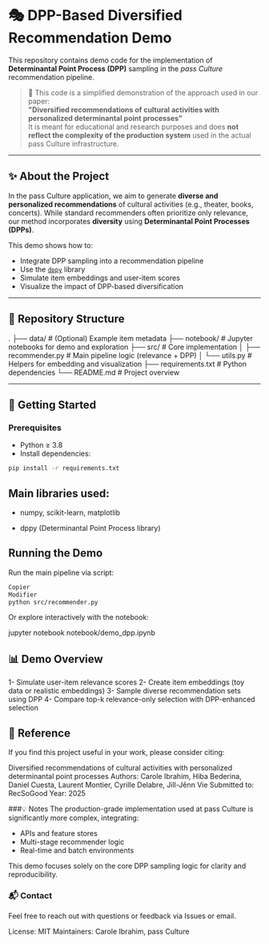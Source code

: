 # 🎭 DPP-Based Diversified Recommendation Demo

This repository contains demo code for the implementation of **Determinantal Point Process (DPP)** sampling in the *pass Culture* recommendation pipeline.

> 🔬 This code is a simplified demonstration of the approach used in our paper:  
> **"Diversified recommendations of cultural activities with personalized determinantal point processes"**  
> It is meant for educational and research purposes and does **not reflect the complexity of the production system** used in the actual pass Culture infrastructure.

---

## ✨ About the Project

In the pass Culture application, we aim to generate **diverse and personalized recommendations** of cultural activities (e.g., theater, books, concerts). While standard recommenders often prioritize only relevance, our method incorporates **diversity** using **Determinantal Point Processes (DPPs)**.

This demo shows how to:
- Integrate DPP sampling into a recommendation pipeline
- Use the [`dppy`](https://github.com/guilgautier/dppy) library
- Simulate item embeddings and user-item scores
- Visualize the impact of DPP-based diversification

---

## 📁 Repository Structure
.
├── data/ # (Optional) Example item metadata
├── notebook/ # Jupyter notebooks for demo and exploration
├── src/ # Core implementation
│ ├── recommender.py # Main pipeline logic (relevance + DPP)
│ └── utils.py # Helpers for embedding and visualization
├── requirements.txt # Python dependencies
└── README.md # Project overview


---

## 🚀 Getting Started

### Prerequisites

- Python ≥ 3.8
- Install dependencies:

```bash
pip install -r requirements.txt
```

## Main libraries used:

- numpy, scikit-learn, matplotlib

- dppy (Determinantal Point Process library)

## Running the Demo
Run the main pipeline via script:

```bash
Copier
Modifier
python src/recommender.py
```

Or explore interactively with the notebook:

jupyter notebook notebook/demo_dpp.ipynb

## 📊 Demo Overview
1- Simulate user-item relevance scores
2- Create item embeddings (toy data or realistic embeddings)
3- Sample diverse recommendation sets using DPP
4- Compare top-k relevance-only selection with DPP-enhanced selection

## 📄 Reference
If you find this project useful in your work, please consider citing:

Diversified recommendations of cultural activities with personalized determinantal point processes
Authors: Carole Ibrahim, Hiba Bederina, Daniel Cuesta, Laurent Montier, Cyrille Delabre, Jill-Jênn Vie
Submitted to: RecSoGood
Year: 2025

###💡 Notes
The production-grade implementation used at pass Culture is significantly more complex, integrating:
- APIs and feature stores
- Multi-stage recommender logic
- Real-time and batch environments

This demo focuses solely on the core DPP sampling logic for clarity and reproducibility.

### 📬 Contact
Feel free to reach out with questions or feedback via Issues or email.

License: MIT
Maintainers: Carole Ibrahim, pass Culture
